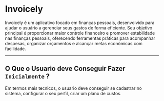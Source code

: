 # Invoicely


Invoicely é um aplicativo focado em finanças pessoais, desenvolvido para ajudar o usuário a gerenciar seus gastos de forma eficiente. Seu objetivo principal é proporcionar maior controle financeiro e promover estabilidade nas finanças pessoais, oferecendo ferramentas práticas para acompanhar despesas, organizar orçamentos e alcançar metas econômicas com facilidade.

---

## O Que o Usuario deve Conseguir Fazer  `Inicialmente` ?

Em termos mais tecnicos, o usuario deve conseguir se cadastrar no sistema, configurar o seu perfil, criar um plano de custos.


